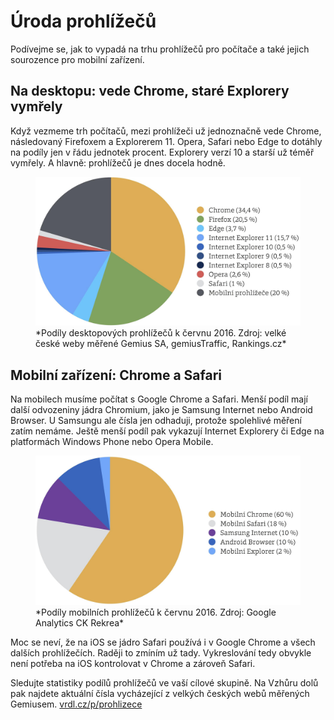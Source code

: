 # Úroda prohlížečů

Podívejme se, jak to vypadá na trhu prohlížečů pro počítače a také jejich sourozence pro mobilní zařízení.

## Na desktopu: vede Chrome, staré Explorery vymřely

Když vezmeme trh počítačů, mezi prohlížeči už jednoznačně vede Chrome, následovaný Firefoxem a Explorerem 11. Opera, Safari nebo Edge to dotáhly na podíly jen v řádu jednotek procent. Explorery verzí 10 a starší už téměř vymřely. A hlavně: prohlížečů je dnes docela hodně. 

<figure>
<img src="../dist/images/original/vdwd/prohlizece-desktop.jpg" alt="">
<figcaption markdown="1">    
*Podíly desktopových prohlížečů k červnu 2016. Zdroj: velké české weby měřené Gemius SA, gemiusTraffic, Rankings.cz*
</figcaption> 
</figure> 



## Mobilní zařízení: Chrome a Safari

Na mobilech musíme počítat s Google Chrome a Safari. Menší podíl mají další odvozeniny jádra Chromium, jako je Samsung Internet nebo Android Browser. U Samsungu ale čísla jen odhaduji, protože spolehlivé měření zatím nemáme. Ještě menší podíl pak vykazují Internet Explorery či Edge na platformách Windows Phone nebo Opera Mobile.

<figure>
<img src="../dist/images/original/vdwd/prohlizece-mobily.jpg" alt="">
<figcaption markdown="1">    
*Podíly mobilních prohlížečů k červnu 2016. Zdroj: Google Analytics CK Rekrea*
</figcaption> 
</figure> 

Moc se neví, že na iOS se jádro Safari používá i v Google Chrome a všech dalších prohlížečích. Raději to zmíním už tady. Vykreslování tedy obvykle není potřeba na iOS kontrolovat v Chrome a zároveň Safari.

Sledujte statistiky podílů prohlížečů ve vaší cílové skupině. Na Vzhůru dolů pak najdete aktuální čísla vycházející z velkých českých webů měřených Gemiusem. [vrdl.cz/p/prohlizece](https://www.vzhurudolu.cz/prirucka/prohlizece)
